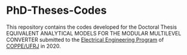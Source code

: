 # PhD-Theses-Codes


This repository contains the codes developed for the Doctoral Thesis EQUIVALENT ANALYTICAL MODELS FOR THE MODULAR MULTILEVEL CONVERTER submitted to the [Electrical Engineering Program](http://www.pee.ufrj.br/index.php/en/) of [COPPE/UFRJ](https://coppe.ufrj.br/) in 2020.


